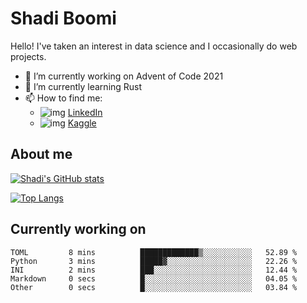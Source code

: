# Shadi Boomi

Hello! I've taken an interest in data science and I occasionally do web projects.

- 🔭 I’m currently working on Advent of Code 2021
- 🌱 I’m currently learning Rust
- 📫 How to find me: 
  - ![img](https://www.linkedin.com/favicon.ico) [LinkedIn](https://www.linkedin.com/in/shadiboomi/)
  - ![img](https://www.kaggle.com/static/images/favicon.ico) [Kaggle](https://www.kaggle.com/sboomi)

##  About me

[![Shadi's GitHub stats](https://github-readme-stats.vercel.app/api?username=sboomi&show_icons=true&theme=radical)](https://github.com/anuraghazra/github-readme-stats)

[![Top Langs](https://github-readme-stats.vercel.app/api/top-langs/?username=sboomi&layout=compact&theme=default)](https://github.com/anuraghazra/github-readme-stats)

## Currently working on

<!--START_SECTION:waka-->

```text
TOML         8 mins          █████████████▒░░░░░░░░░░░   52.89 %
Python       3 mins          █████▓░░░░░░░░░░░░░░░░░░░   22.26 %
INI          2 mins          ███░░░░░░░░░░░░░░░░░░░░░░   12.44 %
Markdown     0 secs          █░░░░░░░░░░░░░░░░░░░░░░░░   04.05 %
Other        0 secs          █░░░░░░░░░░░░░░░░░░░░░░░░   03.84 %
```

<!--END_SECTION:waka-->
